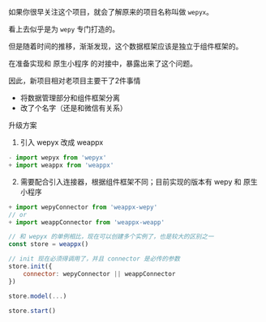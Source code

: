 如果你很早关注这个项目，就会了解原来的项目名称叫做 `wepyx`。

看上去似乎是为 `wepy` 专门打造的。

但是随着时间的推移，渐渐发现，这个数据框架应该是独立于组件框架的。

在准备实现和 原生小程序 的对接中，暴露出来了这个问题。

因此，新项目相对老项目主要干了2件事情

- 将数据管理部分和组件框架分离
- 改了个名字（还是和微信有关系）

升级方案

1. 引入 wepyx 改成 weappx
```js
- import wepyx from 'wepyx'
+ import weappx from 'weappx'
```

2. 需要配合引入连接器，根据组件框架不同；目前实现的版本有 wepy 和 原生小程序
```js
+ import wepyConnector from 'weappx-wepy'
// or
+ import weappConnector from 'weappx-weapp'

// 和 wepyx 的单例相比，现在可以创建多个实例了，也是较大的区别之一
const store = weappx()

// init 现在必须得调用了，并且 connector 是必传的参数
store.init({
    connector: wepyConnector || weappConnector
})

store.model(...)

store.start()
```




